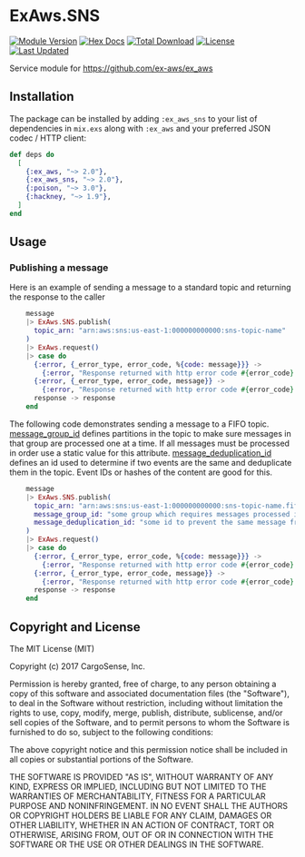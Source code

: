 # ExAws.SNS

[![Module Version](https://img.shields.io/hexpm/v/ex_aws_sns.svg)](https://hex.pm/packages/ex_aws_sns)
[![Hex Docs](https://img.shields.io/badge/hex-docs-lightgreen.svg)](https://hexdocs.pm/ex_aws_sns/)
[![Total Download](https://img.shields.io/hexpm/dt/ex_aws_sns.svg)](https://hex.pm/packages/ex_aws_sns)
[![License](https://img.shields.io/hexpm/l/ex_aws_sns.svg)](https://github.com/ex-aws/ex_aws_sns/blob/master/LICENSE)
[![Last Updated](https://img.shields.io/github/last-commit/ex-aws/ex_aws_sns.svg)](https://github.com/ex-aws/ex_aws_sns/commits/master)

Service module for https://github.com/ex-aws/ex_aws

## Installation

The package can be installed by adding `:ex_aws_sns` to your list of dependencies in `mix.exs`
along with `:ex_aws` and your preferred JSON codec / HTTP client:

```elixir
def deps do
  [
    {:ex_aws, "~> 2.0"},
    {:ex_aws_sns, "~> 2.0"},
    {:poison, "~> 3.0"},
    {:hackney, "~> 1.9"},
  ]
end
```

## Usage

### Publishing a message

Here is an example of sending a message to a standard topic and returning the response to the caller

```elixir
    message
    |> ExAws.SNS.publish(
      topic_arn: "arn:aws:sns:us-east-1:000000000000:sns-topic-name"
    )
    |> ExAws.request()
    |> case do
      {:error, {_error_type, error_code, %{code: message}}} ->
        {:error, "Response returned with http error code #{error_code} and message #{message}"}
      {:error, {_error_type, error_code, message}} ->
        {:error, "Response returned with http error code #{error_code} and message #{message}"}
      response -> response
    end
```

The following code demonstrates sending a message to a FIFO topic. [message_group_id](https://docs.aws.amazon.com/sns/latest/dg/fifo-message-grouping.html) defines partitions in
the topic to make sure messages in that group are processed one at a time. If all messages must be processed in order
use a static value for this attribute. [message_deduplication_id](https://docs.aws.amazon.com/sns/latest/dg/fifo-message-dedup.html) defines an id used to determine if two events are the same
and deduplicate them in the topic. Event IDs or hashes of the content are good for this.

```elixir
    message
    |> ExAws.SNS.publish(
      topic_arn: "arn:aws:sns:us-east-1:000000000000:sns-topic-name.fifo",
      message_group_id: "some group which requires messages processed in order",
      message_deduplication_id: "some id to prevent the same message from being published twice"
    )
    |> ExAws.request()
    |> case do
      {:error, {_error_type, error_code, %{code: message}}} ->
        {:error, "Response returned with http error code #{error_code} and message #{message}"}
      {:error, {_error_type, error_code, message}} ->
        {:error, "Response returned with http error code #{error_code} and message #{message}"}
      response -> response
    end
```

## Copyright and License

The MIT License (MIT)

Copyright (c) 2017 CargoSense, Inc.

Permission is hereby granted, free of charge, to any person obtaining a copy
of this software and associated documentation files (the "Software"), to deal
in the Software without restriction, including without limitation the rights
to use, copy, modify, merge, publish, distribute, sublicense, and/or sell
copies of the Software, and to permit persons to whom the Software is
furnished to do so, subject to the following conditions:

The above copyright notice and this permission notice shall be included in
all copies or substantial portions of the Software.

THE SOFTWARE IS PROVIDED "AS IS", WITHOUT WARRANTY OF ANY KIND, EXPRESS OR
IMPLIED, INCLUDING BUT NOT LIMITED TO THE WARRANTIES OF MERCHANTABILITY,
FITNESS FOR A PARTICULAR PURPOSE AND NONINFRINGEMENT. IN NO EVENT SHALL THE
AUTHORS OR COPYRIGHT HOLDERS BE LIABLE FOR ANY CLAIM, DAMAGES OR OTHER
LIABILITY, WHETHER IN AN ACTION OF CONTRACT, TORT OR OTHERWISE, ARISING FROM,
OUT OF OR IN CONNECTION WITH THE SOFTWARE OR THE USE OR OTHER DEALINGS IN
THE SOFTWARE.
